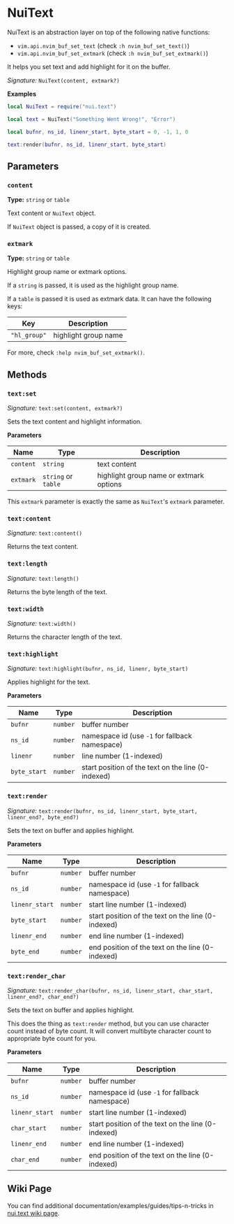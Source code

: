 # NuiText

NuiText is an abstraction layer on top of the following native functions:

- `vim.api.nvim_buf_set_text` (check `:h nvim_buf_set_text()`)
- `vim.api.nvim_buf_set_extmark` (check `:h nvim_buf_set_extmark()`)

It helps you set text and add highlight for it on the buffer.

_Signature:_ `NuiText(content, extmark?)`

**Examples**

```lua
local NuiText = require("nui.text")

local text = NuiText("Something Went Wrong!", "Error")

local bufnr, ns_id, linenr_start, byte_start = 0, -1, 1, 0

text:render(bufnr, ns_id, linenr_start, byte_start)
```

## Parameters

### `content`

**Type:** `string` or `table`

Text content or `NuiText` object.

If `NuiText` object is passed, a copy of it is created.

### `extmark`

**Type:** `string` or `table`

Highlight group name or extmark options.

If a `string` is passed, it is used as the highlight group name.

If a `table` is passed it is used as extmark data. It can have the
following keys:

| Key          | Description          |
| ------------ | -------------------- |
| `"hl_group"` | highlight group name |

For more, check `:help nvim_buf_set_extmark()`.

## Methods

### `text:set`

_Signature:_ `text:set(content, extmark?)`

Sets the text content and highlight information.

**Parameters**

| Name      | Type                | Description                             |
| --------- | ------------------- | --------------------------------------- |
| `content` | `string`            | text content                            |
| `extmark` | `string` or `table` | highlight group name or extmark options |

This `extmark` parameter is exactly the same as `NuiText`'s `extmark` parameter.

### `text:content`

_Signature:_ `text:content()`

Returns the text content.

### `text:length`

_Signature:_ `text:length()`

Returns the byte length of the text.

### `text:width`

_Signature:_ `text:width()`

Returns the character length of the text.

### `text:highlight`

_Signature:_ `text:highlight(bufnr, ns_id, linenr, byte_start)`

Applies highlight for the text.

**Parameters**

| Name         | Type     | Description                                        |
| ------------ | -------- | -------------------------------------------------- |
| `bufnr`      | `number` | buffer number                                      |
| `ns_id`      | `number` | namespace id (use `-1` for fallback namespace)     |
| `linenr`     | `number` | line number (1-indexed)                            |
| `byte_start` | `number` | start position of the text on the line (0-indexed) |

### `text:render`

_Signature:_ `text:render(bufnr, ns_id, linenr_start, byte_start, linenr_end?, byte_end?)`

Sets the text on buffer and applies highlight.

**Parameters**

| Name           | Type     | Description                                        |
| -------------- | -------- | -------------------------------------------------- |
| `bufnr`        | `number` | buffer number                                      |
| `ns_id`        | `number` | namespace id (use `-1` for fallback namespace)     |
| `linenr_start` | `number` | start line number (1-indexed)                      |
| `byte_start`   | `number` | start position of the text on the line (0-indexed) |
| `linenr_end`   | `number` | end line number (1-indexed)                        |
| `byte_end`     | `number` | end position of the text on the line (0-indexed)   |

### `text:render_char`

_Signature:_ `text:render_char(bufnr, ns_id, linenr_start, char_start, linenr_end?, char_end?)`

Sets the text on buffer and applies highlight.

This does the thing as `text:render` method, but you can use character count
instead of byte count. It will convert multibyte character count to appropriate
byte count for you.

**Parameters**

| Name           | Type     | Description                                        |
| -------------- | -------- | -------------------------------------------------- |
| `bufnr`        | `number` | buffer number                                      |
| `ns_id`        | `number` | namespace id (use `-1` for fallback namespace)     |
| `linenr_start` | `number` | start line number (1-indexed)                      |
| `char_start`   | `number` | start position of the text on the line (0-indexed) |
| `linenr_end`   | `number` | end line number (1-indexed)                        |
| `char_end`     | `number` | end position of the text on the line (0-indexed)   |

## Wiki Page

You can find additional documentation/examples/guides/tips-n-tricks in [nui.text wiki page](https://github.com/MunifTanjim/nui.nvim/wiki/nui.text).

<!-- vim: set ft=markdown: -->